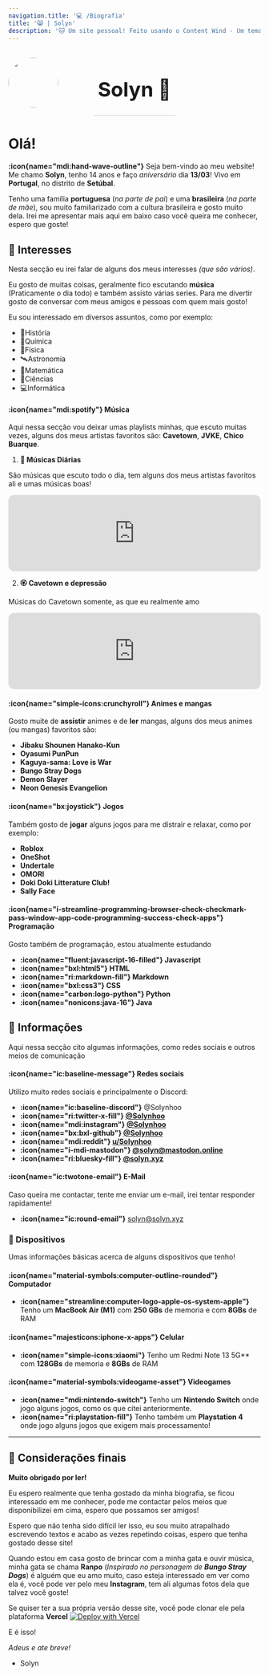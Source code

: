 ```yaml
---
navigation.title: '💻 /Biografia'
title: '😸 | Solyn'
description: '🐱 Um site pessoal! Feito usando o Content Wind - Um tema do Nuxt. Espero que goste :) '
---
```


<style> 
.container {
 display: grid;
 align-items: center; 
 grid-template-columns: 1fr 1fr 1fr;
 column-gap: 5px;
}

.avatar {
  margin-right: 20px;
  display: block;
  height: 100px;
  width: 100px;
  border-radius: 50%;
}

.text {
  font-size: 20px;
  border-bottom: 1px solid #ccc;
  text-align: center;
}
</style>

<div class="container">
      <div class="image">
        <img src="/avatar.png" class="avatar">
      </div>
      <div class="text">
        <h1>Solyn 🐙</h1>
 </div>
</div>

# Olá!

**:icon{name="mdi:hand-wave-outline"}** Seja bem-vindo ao meu website! Me chamo **Solyn**, tenho 14 anos e faço *aniversário* dia **13/03**! Vivo em **Portugal**, no distrito de **Setúbal**.

Tenho uma família **portuguesa** (*na parte de pai*) e uma **brasileira** (*na parte de mãe*), sou muito familiarizado com a cultura brasileira e gosto muito dela. Irei me apresentar mais aqui em baixo caso você queira me conhecer, espero que goste! 


## 🌿 Interesses
Nesta secção eu irei falar de alguns dos meus interesses *(que são vários)*.

Eu gosto de muitas coisas, geralmente fico escutando **música** (Praticamente o dia todo) e também assisto várias series. Para me divertir gosto de conversar com meus amigos e pessoas com quem mais gosto!


Eu sou interessado em diversos assuntos, como por exemplo:
- 📜História
- 🧪Química
- 🐙Física
- 🛰️Astronomia
- 🟰Matemática
- 🔭Ciências
- 💻Informática

#### :icon{name="mdi:spotify"} Música
Aqui nessa secção vou deixar umas playlists minhas, que escuto muitas vezes, alguns dos meus artistas favoritos são: **Cavetown**, **JVKE**, **Chico Buarque**.

1. **🍜 Músicas Diárias**

São músicas que escuto todo o dia, tem alguns dos meus artistas favoritos ali e umas músicas boas!

<iframe style="border-radius:12px" src="https://open.spotify.com/embed/playlist/20EGnxYErhmglaO3Kvcc3e?utm_source=generator" width="100%" height="152" frameBorder="0" allowfullscreen="" allow="autoplay; clipboard-write; encrypted-media; fullscreen; picture-in-picture" loading="lazy"></iframe>

2. **🏵️ Cavetown e depressão**

Músicas do Cavetown somente, as que eu realmente amo

<iframe style="border-radius:12px" src="https://open.spotify.com/embed/playlist/50k711h6uqWWe8vVnUqeeI?utm_source=generator" width="100%" height="152" frameBorder="0" allowfullscreen="" allow="autoplay; clipboard-write; encrypted-media; fullscreen; picture-in-picture" loading="lazy"></iframe>

#### :icon{name="simple-icons:crunchyroll"} Animes e mangas
Gosto muite de **assistir** animes e de **ler** mangas, alguns dos meus animes (ou mangas) favoritos são:
- **Jibaku Shounen Hanako-Kun**
- **Oyasumi PunPun**
- **Kaguya-sama: Love is War**
- **Bungo Stray Dogs**
- **Demon Slayer**
- **Neon Genesis Evangelion**

#### :icon{name="bx:joystick"} Jogos
Também gosto de **jogar** alguns jogos para me distrair e relaxar, como por exemplo:
- **Roblox**
- **OneShot**
- **Undertale**
- **OMORI**
- **Doki Doki Litterature Club!**
- **Sally Face**



#### :icon{name="i-streamline-programming-browser-check-checkmark-pass-window-app-code-programming-success-check-apps"} Programação
Gosto também de programação, estou atualmente estudando
- **:icon{name="fluent:javascript-16-filled"} Javascript**
- **:icon{name="bxl:html5"} HTML**
- **:icon{name="ri:markdown-fill"} Markdown**
- **:icon{name="bxl:css3"} CSS**
- **:icon{name="carbon:logo-python"} Python**
- **:icon{name="nonicons:java-16"} Java**

## 🌻 Informações
Aqui nessa secção cito algumas informações, como redes sociais e outros meios de comunicação

#### :icon{name="ic:baseline-message"} Redes sociais

Utilizo muito redes sociais e principalmente o Discord:
- **:icon{name="ic:baseline-discord"}**  @Solynhoo
- **:icon{name="ri:twitter-x-fill"} [@Solynhoo](https://x.com/solynhoo)**
- **:icon{name="mdi:instagram"} [@Solynhoo](https://instagram.com/Solynhoo)**
- **:icon{name="bx:bxl-github"} [@Solynhoo](https://github.com/Solynhoo)**
- **:icon{name="mdi:reddit"} [u/Solynhoo](https://reddit.com/u/Solynhoo)**
- **:icon{name="i-mdi-mastodon"} [@solyn@mastodon.online](https://mastodon.online/@solyn)**
- **:icon{name="ri:bluesky-fill"} [@solyn.xyz](https://bsky.app/profile/solyn.xyz)**



#### :icon{name="ic:twotone-email"} E-Mail
Caso queira me contactar, tente me enviar um e-mail, irei tentar responder rapidamente!
- **:icon{name="ic:round-email"}** [solyn@solyn.xyz](mailto:solyn@solyn.xyz)

### 🌷 Dispositivos
Umas informações básicas acerca de alguns dispositivos que tenho!

#### :icon{name="material-symbols:computer-outline-rounded"} Computador
- **:icon{name="streamline:computer-logo-apple-os-system-apple"}** Tenho um **MacBook Air (M1)** com **250 GBs** de memoria e com **8GBs** de RAM


#### :icon{name="majesticons:iphone-x-apps"} Celular
- **:icon{name="simple-icons:xiaomi"}** Tenho um Redmi Note 13 5G** com **128GBs** de memoria e **8GBs** de RAM

#### :icon{name="material-symbols:videogame-asset"} Videogames
- **:icon{name="mdi:nintendo-switch"}** Tenho um **Nintendo Switch** onde jogo alguns jogos, como os que citei anteriormente.
- **:icon{name="ri:playstation-fill"}** Tenho também um **Playstation 4** onde jogo alguns jogos que exigem mais processamento!


---

## 🍂 Considerações finais 

**Muito obrigado por ler!**

Eu espero realmente que tenha gostado da minha biografia, se ficou interessado em me conhecer, pode me contactar pelos meios que disponibilizei em cima, espero que possamos ser amigos!

Espero que não tenha sido difícil ler isso, eu sou muito atrapalhado escrevendo textos e acabo as vezes repetindo coisas, espero que tenha gostado desse site!

Quando estou em casa gosto de brincar com a minha gata e ouvir música, minha gata se chama **Ranpo** (*Inspirado no personagem de **Bungo Stray Dogs***) é alguém que eu amo muito, caso esteja interessado em ver como ela é, você pode ver pelo meu **Instagram**, tem ali algumas fotos dela que talvez você goste!

Se quiser ter a sua própria versão desse site, você pode clonar ele pela plataforma **Vercel** 
[![Deploy with Vercel](https://vercel.com/button)](https://vercel.com/new/clone?repository-url=https%3A%2F%2Fgithub.com%Solynhoo%2sxyz)

E é isso!

*Adeus e ate breve!*

- Solyn

<a rel="me" href="https://mastodon.online/@solyn"></a>
